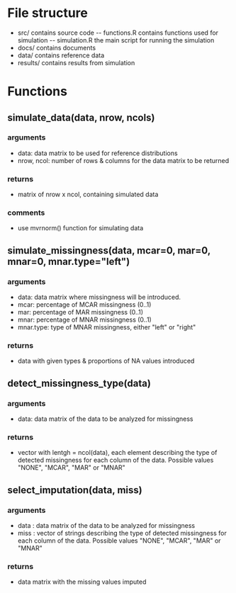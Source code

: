 # File structure

- src/ contains source code
-- functions.R contains functions used for simulation
-- simulation.R the main script for running the simulation
- docs/ contains documents
- data/ contains reference data
- results/ contains results from simulation

# Functions

## simulate_data(data, nrow, ncols)

### arguments
- data: data matrix to be used for reference distributions
- nrow, ncol: number of rows & columns for the data matrix to be returned

### returns
- matrix of nrow x ncol, containing simulated data

### comments
- use mvrnorm() function for simulating data

## simulate_missingness(data, mcar=0, mar=0, mnar=0, mnar.type="left")

### arguments
- data: data matrix where missingness will be introduced.
- mcar: percentage of MCAR missingness (0..1)
- mar: percentage of MAR missingness (0..1)
- mnar: percentage of MNAR missingness (0..1)
- mnar.type: type of MNAR missingness, either "left" or "right"

### returns
- data with given types & proportions of NA values introduced

## detect_missingness_type(data)

### arguments
- data: data matrix of the data to be analyzed for missingness

### returns
- vector with lentgh = ncol(data), each element describing the type of detected missingness for each column of the data. Possible values "NONE", "MCAR", "MAR" or "MNAR"

## select_imputation(data, miss)

### arguments

- data : data matrix of the data to be analyzed for missingness
- miss : vector of strings  describing the type of detected missingness for each column of the data. Possible values "NONE", "MCAR", "MAR" or "MNAR"

### returns

- data matrix with the missing values imputed
 

